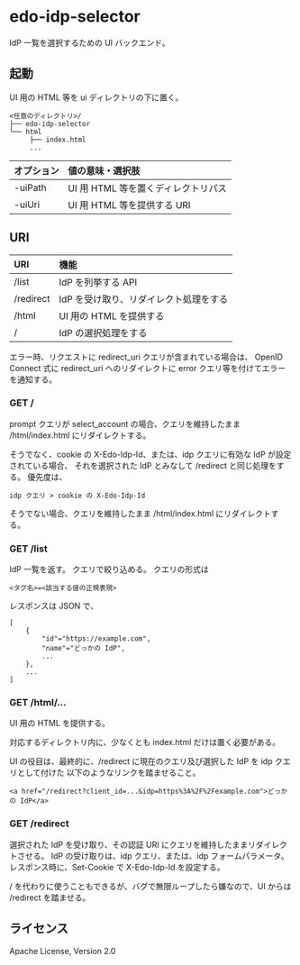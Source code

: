 <!--
Copyright 2015 realglobe, Inc.

Licensed under the Apache License, Version 2.0 (the "License");
you may not use this file except in compliance with the License.
You may obtain a copy of the License at

    http://www.apache.org/licenses/LICENSE-2.0

Unless required by applicable law or agreed to in writing, software
distributed under the License is distributed on an "AS IS" BASIS,
WITHOUT WARRANTIES OR CONDITIONS OF ANY KIND, either express or implied.
See the License for the specific language governing permissions and
limitations under the License.
-->


edo-idp-selector
===

IdP 一覧を選択するための UI バックエンド。


起動
---

UI 用の HTML 等を ui ディレクトリの下に置く。

```
<任意のディレクトリ>/
├── edo-idp-selector
└── html
     ├── index.html
     ...
```

|オプション|値の意味・選択肢|
|:--|:--|
|-uiPath|UI 用 HTML 等を置くディレクトリパス|
|-uiUri|UI 用 HTML 等を提供する URI|


URI
---

|URI|機能|
|:--|:--|
|/list|IdP を列挙する API|
|/redirect|IdP を受け取り、リダイレクト処理をする|
|/html|UI 用の HTML を提供する|
|/|IdP の選択処理をする|

エラー時、リクエストに redirect_uri クエリが含まれている場合は、
OpenID Connect 式に redirect_uri へのリダイレクトに error クエリ等を付けてエラーを通知する。

### GET /

prompt クエリが select_account の場合、クエリを維持したまま /html/index.html にリダイレクトする。

そうでなく、cookie の X-Edo-Idp-Id、または、idp クエリに有効な IdP が設定されている場合、
それを選択された IdP とみなして /redirect と同じ処理をする。
優先度は、

    idp クエリ > cookie の X-Edo-Idp-Id

そうでない場合、クエリを維持したまま /html/index.html にリダイレクトする。


### GET /list

IdP 一覧を返す。
クエリで絞り込める。
クエリの形式は

    <タグ名>=<該当する値の正規表現>

レスポンスは JSON で、

```
[
    {
        "id"="https://example.com",
        "name"="どっかの IdP",
        ...
    },
    ...
]
```


### GET /html/...

UI 用の HTML を提供する。

対応するディレクトリ内に、少なくとも index.html だけは置く必要がある。

UI の役目は、最終的に、/redirect に現在のクエリ及び選択した IdP を idp クエリとして付けた
以下のようなリンクを踏ませること。

    <a href="/redirect?client_id=...&idp=https%3A%2F%2Fexample.com">どっかの IdP</a>


### GET /redirect

選択された IdP を受け取り、その認証 URI にクエリを維持したままリダイレクトさせる。
IdP の受け取りは、idp クエリ、または、idp フォームパラメータ。
レスポンス時に、Set-Cookie で X-Edo-Idp-Id を設定する。

/ を代わりに使うこともできるが、バグで無限ループしたら嫌なので、UI からは /redirect を踏ませる。


## ライセンス

Apache License, Version 2.0
